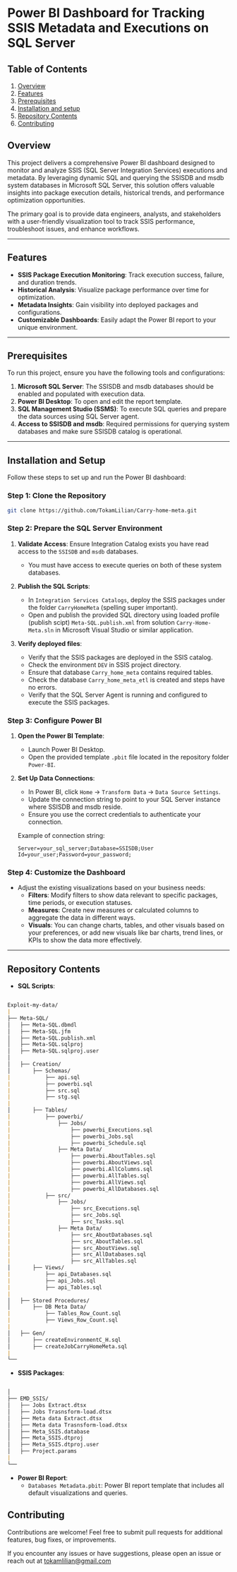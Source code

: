 # Power BI Dashboard for Tracking SSIS Metadata and Executions on SQL Server 

## Table of Contents
1. [Overview](#overview)
2. [Features](#features)
3. [Prerequisites](#prerequisites)
4. [Installation and setup](#installation-and-setup)
5. [Repository Contents](#repository-contents)
6. [Contributing](#contributing)

## Overview  

This project delivers a comprehensive Power BI dashboard designed to monitor and analyze SSIS (SQL Server Integration Services) executions and metadata. By leveraging dynamic SQL and querying the SSISDB and msdb system databases in Microsoft SQL Server, this solution offers valuable insights into package execution details, historical trends, and performance optimization opportunities.  

The primary goal is to provide data engineers, analysts, and stakeholders with a user-friendly visualization tool to track SSIS performance, troubleshoot issues, and enhance workflows.  

---

## Features  

- **SSIS Package Execution Monitoring**: Track execution success, failure, and duration trends.  
- **Historical Analysis**: Visualize package performance over time for optimization.  
- **Metadata Insights**: Gain visibility into deployed packages and configurations.  
- **Customizable Dashboards**: Easily adapt the Power BI report to your unique environment.  

---

## Prerequisites  

To run this project, ensure you have the following tools and configurations:  

1. **Microsoft SQL Server**: The SSISDB and msdb databases should be enabled and populated with execution data.  
2. **Power BI Desktop**: To open and edit the report template.  
3. **SQL Management Studio (SSMS)**: To execute SQL queries and prepare the data sources using SQL Server agent.  
4. **Access to SSISDB and msdb**: Required permissions for querying system databases and make sure SSISDB catalog is operational.  

---

## Installation and Setup  

Follow these steps to set up and run the Power BI dashboard:  

### Step 1: Clone the Repository  
```bash  
git clone https://github.com/TokamLilian/Carry-home-meta.git
```

### Step 2: Prepare the SQL Server Environment  

1. **Validate Access**: Ensure Integration Catalog exists you have read access to the `SSISDB` and `msdb` databases.  
   - You must have access to execute queries on both of these system databases.  

2. **Publish the SQL Scripts**:  
   - In `Integration Services Catalogs`, deploy the SSIS packages under the folder `CarryHomeMeta` (spelling super important).  
   - Open and publish the provided SQL directory using loaded profile (publish scipt) `Meta-SQL.publish.xml` from solution `Carry-Home-Meta.sln` in Microsoft Visual Studio or similar application.  

3. **Verify deployed files**:
    - Verify that the SSIS packages are deployed in the SSIS catalog.
    - Check the environment `DEV` in SSIS project directory.
    - Ensure that database `Carry_home_meta` contains required tables.
    - Check the database `Carry_home_meta_etl` is created and steps have no errors.
    - Verify that the SQL Server Agent is running and configured to execute the SSIS packages.

### Step 3: Configure Power BI  

1. **Open the Power BI Template**:  
   - Launch Power BI Desktop.  
   - Open the provided template `.pbit` file located in the repository folder `Power-BI`.  

2. **Set Up Data Connections**:  
   - In Power BI, click `Home` -> `Transform Data` -> `Data Source Settings`.  
   - Update the connection string to point to your SQL Server instance where SSISDB and msdb reside.  
   - Ensure you use the correct credentials to authenticate your connection.  

   Example of connection string:

   ```plaintext
   Server=your_sql_server;Database=SSISDB;User Id=your_user;Password=your_password;
   ```

### Step 4: Customize the Dashboard  

- Adjust the existing visualizations based on your business needs:
  - **Filters**: Modify filters to show data relevant to specific packages, time periods, or execution statuses.
  - **Measures**: Create new measures or calculated columns to aggregate the data in different ways.
  - **Visuals**: You can change charts, tables, and other visuals based on your preferences, or add new visuals like bar charts, trend lines, or KPIs to show the data more effectively.
  
---

## Repository Contents  

- **SQL Scripts**:  
```markdown

Exploit-my-data/
|
├── Meta-SQL/
│   ├── Meta-SQL.dbmdl
│   ├── Meta-SQL.jfm
│   ├── Meta-SQL.publish.xml
│   ├── Meta-SQL.sqlproj
│   ├── Meta-SQL.sqlproj.user
│   
│   ├── Creation/
│       ├── Schemas/
|           ├── api.sql
|           ├── powerbi.sql
|           ├── src.sql
|           ├── stg.sql
|
│       ├── Tables/
|           ├── powerbi/
|               ├── Jobs/
|                   ├── powerbi_Executions.sql
|                   ├── powerbi_Jobs.sql
|                   ├── powerbi_Schedule.sql
|               ├── Meta Data/
|                   ├── powerbi.AboutTables.sql
|                   ├── powerbi.AboutViews.sql
|                   ├── powerbi.AllColumns.sql
|                   ├── powerbi.AllTables.sql
|                   ├── powerbi.AllViews.sql
|                   ├── powerbi_AllDatabases.sql
|           ├── src/
|               ├── Jobs/
|                   ├── src_Executions.sql
|                   ├── src_Jobs.sql
|                   ├── src_Tasks.sql
|               ├── Meta Data/
|                   ├── src_AboutDatabases.sql
|                   ├── src_AboutTables.sql
|                   ├── src_AboutViews.sql
|                   ├── src_AllDatabases.sql
|                   ├── src_AllTables.sql
│       ├── Views/
|           ├── api_Databases.sql
|           ├── api_Jobs.sql
|           ├── api_Tables.sql
|
│   ├── Stored Procedures/
│       ├── DB Meta Data/
|           ├── Tables_Row_Count.sql
|           ├── Views_Row_Count.sql
|
│   ├── Gen/
│       ├── createEnvironmentC_H.sql
│       ├── createJobCarryHomeMeta.sql
|       
└── 
```

- **SSIS Packages**:
```markdown

│
├── EMD_SSIS/
│   ├── Jobs Extract.dtsx
│   ├── Jobs Trasnsform-load.dtsx
│   ├── Meta data Extract.dtsx
│   ├── Meta data Trasnsform-load.dtsx
│   ├── Meta_SSIS.database
│   ├── Meta_SSIS.dtproj
│   ├── Meta_SSIS.dtproj.user
│   ├── Project.params
|
└── 
```

- **Power BI Report**:  
  - `Databases Metadata.pbit`: Power BI report template that includes all default visualizations and queries.

## Contributing
Contributions are welcome! Feel free to submit pull requests for additional features, bug fixes, or improvements.

If you encounter any issues or have suggestions, please open an issue or reach out at tokamlilian@gmail.com
